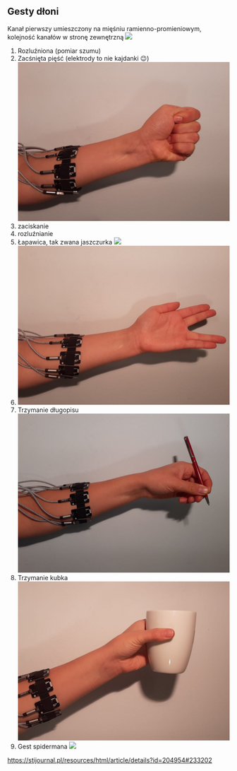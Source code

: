 ## Gesty dłoni

Kanał pierwszy umieszczony na mięśniu ramienno-promieniowym, kolejność kanałów w stronę zewnętrzną
![](https://encrypted-tbn0.gstatic.com/images?q=tbn%3AANd9GcTpUkAjiMyoZzuavHc8DX1U3L5eJvvODlEhVg&usqp=CAU)

1. Rozluźniona (pomiar szumu)
![]()
2. Zacśnięta pięść (elektrody to nie kajdanki :wink:)
![](docs/piesc.jpeg)
3. zaciskanie
4. rozluźnianie
5. Łapawica, tak zwana jaszczurka
![](docs/łapawica.jpeg)
6. ![Vka](docs/Vka.jpeg)
7. Trzymanie długopisu ![](docs/dlugopis.jpeg)
8. Trzymanie kubka ![](docs/kubek.jpeg)
9. Gest spidermana ![](spiderman.jpeg)

https://stijournal.pl/resources/html/article/details?id=204954#233202
